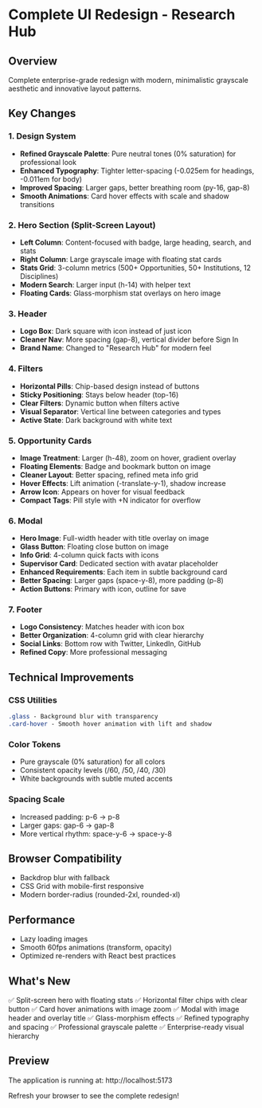 # Complete UI Redesign - Research Hub

## Overview
Complete enterprise-grade redesign with modern, minimalistic grayscale aesthetic and innovative layout patterns.

## Key Changes

### 1. **Design System**
- **Refined Grayscale Palette**: Pure neutral tones (0% saturation) for professional look
- **Enhanced Typography**: Tighter letter-spacing (-0.025em for headings, -0.011em for body)
- **Improved Spacing**: Larger gaps, better breathing room (py-16, gap-8)
- **Smooth Animations**: Card hover effects with scale and shadow transitions

### 2. **Hero Section** (Split-Screen Layout)
- **Left Column**: Content-focused with badge, large heading, search, and stats
- **Right Column**: Large grayscale image with floating stat cards
- **Stats Grid**: 3-column metrics (500+ Opportunities, 50+ Institutions, 12 Disciplines)
- **Modern Search**: Larger input (h-14) with helper text
- **Floating Cards**: Glass-morphism stat overlays on hero image

### 3. **Header**
- **Logo Box**: Dark square with icon instead of just icon
- **Cleaner Nav**: More spacing (gap-8), vertical divider before Sign In
- **Brand Name**: Changed to "Research Hub" for modern feel

### 4. **Filters**
- **Horizontal Pills**: Chip-based design instead of buttons
- **Sticky Positioning**: Stays below header (top-16)
- **Clear Filters**: Dynamic button when filters active
- **Visual Separator**: Vertical line between categories and types
- **Active State**: Dark background with white text

### 5. **Opportunity Cards**
- **Image Treatment**: Larger (h-48), zoom on hover, gradient overlay
- **Floating Elements**: Badge and bookmark button on image
- **Cleaner Layout**: Better spacing, refined meta info grid
- **Hover Effects**: Lift animation (-translate-y-1), shadow increase
- **Arrow Icon**: Appears on hover for visual feedback
- **Compact Tags**: Pill style with +N indicator for overflow

### 6. **Modal**
- **Hero Image**: Full-width header with title overlay on image
- **Glass Button**: Floating close button on image
- **Info Grid**: 4-column quick facts with icons
- **Supervisor Card**: Dedicated section with avatar placeholder
- **Enhanced Requirements**: Each item in subtle background card
- **Better Spacing**: Larger gaps (space-y-8), more padding (p-8)
- **Action Buttons**: Primary with icon, outline for save

### 7. **Footer**
- **Logo Consistency**: Matches header with icon box
- **Better Organization**: 4-column grid with clear hierarchy
- **Social Links**: Bottom row with Twitter, LinkedIn, GitHub
- **Refined Copy**: More professional messaging

## Technical Improvements

### CSS Utilities
```css
.glass - Background blur with transparency
.card-hover - Smooth hover animation with lift and shadow
```

### Color Tokens
- Pure grayscale (0% saturation) for all colors
- Consistent opacity levels (/60, /50, /40, /30)
- White backgrounds with subtle muted accents

### Spacing Scale
- Increased padding: p-6 → p-8
- Larger gaps: gap-6 → gap-8
- More vertical rhythm: space-y-6 → space-y-8

## Browser Compatibility
- Backdrop blur with fallback
- CSS Grid with mobile-first responsive
- Modern border-radius (rounded-2xl, rounded-xl)

## Performance
- Lazy loading images
- Smooth 60fps animations (transform, opacity)
- Optimized re-renders with React best practices

## What's New
✅ Split-screen hero with floating stats
✅ Horizontal filter chips with clear button
✅ Card hover animations with image zoom
✅ Modal with image header and overlay title
✅ Glass-morphism effects
✅ Refined typography and spacing
✅ Professional grayscale palette
✅ Enterprise-ready visual hierarchy

## Preview
The application is running at: http://localhost:5173

Refresh your browser to see the complete redesign!
